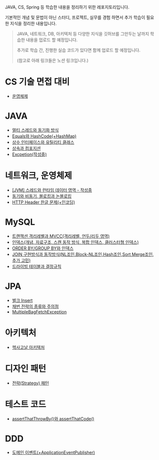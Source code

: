 JAVA, CS, Spring 등 학습한 내용을 정리하기 위한 레포지토리입니다.

기본적인 개념 및 문법이 아닌 스터디, 프로젝트, 실무를 경험 하면서 추가 학습이 필요한 지식을 정리한 내용입니다.
> JAVA, 네트워크, DB, 아키텍처 등 다양한 지식을 깃허브를 그만두는 날까지 학습한 내용을 업로드 할 예정입니다.
> 
> 추가로 학습 간, 진행한 실습 코드가 있다면 함께 업로드 할 예정입니다.
> 
> (참고로 아래 링크들은 노션 링크입니다.)

# CS 기술 면접 대비
* [운영체제](https://dev-resume.notion.site/3c143d559e78414f86d83d1a96d54684?pvs=4)

# JAVA
* [멀티 스레드와 동기화 방식](https://dev-resume.notion.site/205a270f4e8647e48a45453937ead110?pvs=4)
* [Equals와 HashCode(+HashMap)](https://dev-resume.notion.site/Equals-HashCode-HashMap-20b9ac22a1384fdf96381d24679e039e?pvs=4)
* [상수 인터페이스와 유틸리티 클래스](https://dev-resume.notion.site/vs-72bda8b89c984dbdbfb33bfd6fdebe57?pvs=4)
* [상속과 컴포지션](https://dev-resume.notion.site/216d48a135df40fd90a7a6335e0b749e?pvs=4)
* [Excpetion(작성중)](https://dev-resume.notion.site/6117cb018f3d41e294c5711f9bbf9d16?pvs=4)

# 네트워크, 운영체제
* [[JVM] 스레드와 런타임 데이터 영역 - 작성중](https://dev-resume.notion.site/JVM-ce8ef0e9068b4e87ba518f82c863d5b7?pvs=4)
* [동기와 비동기, 블로킹과 논블로킹](https://dev-resume.notion.site/c7a07d79507f43f69931cdc4d2768de6?pvs=4)
* [HTTP Header 한글 문제(+인코딩)](https://dev-resume.notion.site/HTTP-Header-8ca0ab2cb2194532a9ca12f665520ed2?pvs=4)

# MySQL
* [트랜잭션 격리레벨과 MVCC(격리레벨, 언두/리두 영역)](https://dev-resume.notion.site/MVCC-d07b3764bb554fb180b5a479d9f1cc5e?pvs=4)
* [인덱스(개념, 자료구조, 스캔 동작 방식, 복합 인덱스, 클러스터형 인덱스)](https://dev-resume.notion.site/1eda1751445d4e1882fc16797d0c9556?pvs=4)
* [ORDER BY/GROUP BY와 인덱스](https://dev-resume.notion.site/ORDER-BY-GROUP-BY-d141c2ce89e44296bd948ebdb22f15de?pvs=4)
* [JOIN 구현방식과 동작방식(NL조인,Block-NL조인,Hash조인,Sort Merge조인,추가 고민)](https://dev-resume.notion.site/JOIN-5fb4b95f448042a0b3c06d77cf7fe209?pvs=4)
* [드라이빙 테이블과 결정규칙](https://dev-resume.notion.site/5431a301739f4851848f95c99a8edb17?pvs=4)

# JPA
* [벌크 Insert](https://dev-resume.notion.site/Batch-Insert-1d7b3fcb63cf4b72940763872eb8e5ae?pvs=4)
* [채번 전략의 종류와 주의점](https://dev-resume.notion.site/06495b556780434785b09ba6c9c38f5b?pvs=4)
* [MultipleBagFetchException](https://dev-resume.notion.site/MultipleBagFetchException-59246824ad11452aa47525bc41408e02?pvs=4)

# 아키텍처
* [헥사고날 아키텍처](https://dev-resume.notion.site/c6f55333a15b4bee83f8cb2ae0864d6b?pvs=4)

# 디자인 패턴
* [전략(Strategy) 패턴](https://dev-resume.notion.site/Strategy-e10b4ea73eea42bab0e61645fdb40382?pvs=4)

# 테스트 코드
* [assertThatThrowBy()와 assertThatCode()](https://dev-resume.notion.site/assertThatThrowBy-assertThatCode-4f788031b8264f0db8d0e13f4e774c71?pvs=4)

# DDD
* [도메인 이벤트(+ApplicationEventPublisher)](https://dev-resume.notion.site/1726c08c496e434abf2faf630cb28184?pvs=4)
